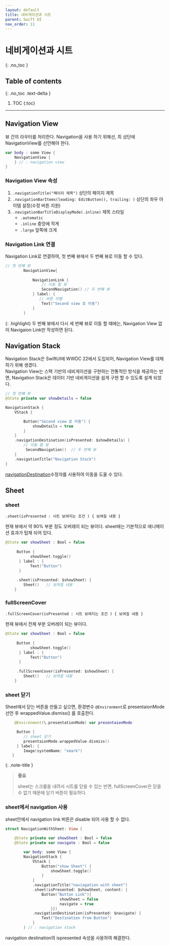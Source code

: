 ```yaml
---
layout: default
title: 네비게이션과 시트 
parent: Swift UI
nav_order: 11
---
```



# 네비게이션과 시트 
{: .no_toc }


## Table of contents
{: .no_toc .text-delta }

1. TOC
{:toc}

---


## Navigation View 

뷰 간의 라우터를 처리한다. Navigation을 사용 하기 위해선, 최 상단에 NavigationView를 선언해야 한다. 

```swift
var body : some View {
    NavigationView {
    } // : navigation view 
}
```

### Navigation View 속성 

1. `.navigationTitle("페이지 제목")`  상단의 페이지 제목 
1. `.navigationBarItems(leading: EditButton(), trailing: )` 상단의 좌우 아이템 설정(수정 버튼 지원)
1. `.navigationBarTitleDisplayMode(.inline)`  제목 스타일 
    -  `.automatic` 
    -  `.inline` 중앙에 작게 
    -  `.large` 앞쪽에 크게

### Navigation Link 연결 

Navigation Link로 연결하여, 첫 번째 뷰에서 두 번째 뷰로 이동 할 수 있다. 

```swift
// 첫 번째 뷰 
        NavigationView{
            
            NavigationLink {
                // 이동 할 뷰
                SecondNavigation() // 두 번째 뷰 
            } label: {
               // 버튼 라벨
                Text("Second view 로 이동")
            } 
        }
```

{: .highlight}
두 번째 뷰에서 다시 세 번째 뷰로 이동 할 때에는, Navigation View 없이 Navigaion Link만 작성하면 된다. 


## Navigation Stack

Navigation Stack은 SwiftUI에 WWDC 22에서 도입되어, Navigation View를 대체 하기 위해 생겼다. <br/>
Navigation View는 스택 기반의 네비게이션을 구현하는 전통적인 방식을 제공하는 반면, Navigation Stack은 데이터 기반 네비게이션을 쉽게 구현 할 수 있도록 설계 되었다. 

```swift
// 첫 번쨰 뷰 
@State private var showDetails = false

NavigationStack {
    VStack {

        Button("Second view 로 이동") {
            showDetails = true
        }
    }
    .navigationDestination(isPresented: $showDetails) {
        // 이동 할 뷰 
         SecondNavigation()  // 두 번째 뷰 
    }
    .navigationTitle("Navigation Stack")
}
```

[navigationDestination](https://developer.apple.com/documentation/swiftui/view/navigationdestination(ispresented:destination:))수정자를 사용하여 이동을 도울 수 있다. 


## Sheet 

### sheet 

 `.sheet(isPresented : 시트 보여지는 조건 ) { 보여질 내용 }`

현재 뷰에서 약 90% 부분 정도 오버레이 되는 뷰이다. sheet에는 기본적으로 애니메이션 효과가 탑재 되어 있다. 


```swift
@State var showSheet : Bool = false
              
     Button {
           showSheet.toggle()
      } label : {
           Text("Button")
      }
   
     .sheet(isPresented: $showSheet) {
        Sheet()   // 보여질 내용 
    }
```


### fullScreenCover

 `.fullScreenCover(isPresented : 시트 보여지는 조건 ) { 보여질 내용 }`
 
 현재 뷰에서 전체 부분 오버레이 되는 뷰이다.

```swift
@State var showSheet : Bool = false
              
     Button {
           showSheet.toggle()
      } label : {
           Text("Button")
      }
   
     .fullScreenCover(isPresented: $showSheet) {
        Sheet()   // 보여질 내용 
    }
```


### sheet 닫기 

Sheet애서 닫는 버튼을 만들고 싶으면, 환경변수 `@Environment`로 presentaionMode 선언 후 wrappedValue.dismiss() 를 호출한다. 

```swift
    @Environment(\.presentationMode) var presentaionMode

     Button {
        // sheet 닫기
        presentaionMode.wrappedValue.dismiss()
     } label: {
        Image(systemName: "xmark")
   }
```



{: .note-title }
> **중요**
>
> sheet는 스크롤을 내려서 시트를 닫을 수 있는 반면, fullScreenCover은 닫을 수 없기 때문에 닫기 버튼이 필요하다. 

### sheet에서 navigation 사용 

sheet안에서 navigation link 버튼은 disable 되어 사용 할 수 없다. 

```swift
struct NavigationWithSheet: View {
     
    @State private var showSheet : Bool = false
    @State private var navigate : Bool = false

        var body: some View {
        NavigationStack {
            VStack {
                Button("show Sheet") {
                    showSheet.toggle()
                }
            }
            .navigationTitle("naviagation with sheet")
            .sheet(isPresented: $showSheet, content: {
                Button("Button Link"){
                        showSheet = false
                        navigate = true
                    }})
            .navigationDestination(isPresented: $navigate) {
                Text("Destination from Button")
            }
        } // : navigation stack
```

navigation destination의 ispresented 속성을 사용하여 해결한다. 